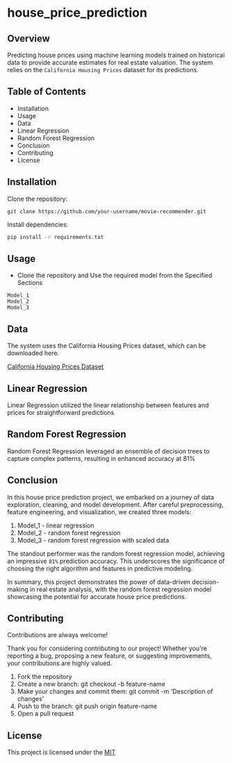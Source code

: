 # house_price_prediction
## Overview

Predicting house prices using machine learning models trained on historical data to provide accurate estimates for real estate valuation.
The system relies on the `California Housing Prices` dataset for its predictions.

## Table of Contents
- Installation
- Usage
- Data
- Linear Regression
- Random Forest Regression
- Conclusion
- Contributing
- License


## Installation

Clone the repository:

```git
git clone https://github.com/your-username/movie-recommender.git
```
Install dependencies:
```bash
pip install -r requirements.txt
```


## Usage
- Clone the repository and Use the required model from the Specified Sections

```ipynb
Model_1
Model_2
Model_3
```


## Data
The system uses the California Housing Prices dataset, which can be downloaded here.

[California Housing Prices Dataset](https://www.kaggle.com/datasets/camnugent/california-housing-prices)


## Linear Regression
Linear Regression utilized the linear relationship between features and prices for straightforward predictions

## Random Forest Regression
Random Forest Regression leveraged an ensemble of decision trees to capture complex patterns, resulting in enhanced accuracy at 81%

## Conclusion

In this house price prediction project, we embarked on a journey of data exploration, cleaning, and model development. After careful preprocessing, feature engineering, and visualization, we created three models: 
1. Model_1 - linear regression 
2. Model_2 - random forest regression 
3. Model_3 - random forest regression with scaled data 

The standout performer was the random forest regression model, achieving an impressive `81%` prediction accuracy. This underscores the significance of choosing the right algorithm and features in predictive modeling.

In summary, this project demonstrates the power of data-driven decision-making in real estate analysis, with the random forest regression model showcasing the potential for accurate house price predictions.

## Contributing

Contributions are always welcome!

Thank you for considering contributing to our project! Whether you're reporting a bug, proposing a new feature, or suggesting improvements, your contributions are highly valued.

1. Fork the repository
2. Create a new branch: git checkout -b feature-name
3. Make your changes and commit them: git commit -m 'Description of changes'
4. Push to the branch: git push origin feature-name
5. Open a pull request


## License

This project is licensed under the [MIT](https://choosealicense.com/licenses/mit/)


